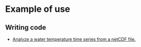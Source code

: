 # Example of use

## Writing code

* [Analyze a water temperature time series from a netCDF file.](temp_netcdf.md)
    

